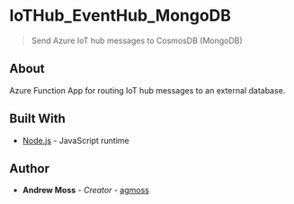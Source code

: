 # IoTHub_EventHub_MongoDB

> Send Azure IoT hub messages to CosmosDB (MongoDB)

## About

Azure Function App for routing IoT hub messages to an external database. 

## Built With

* [Node.js](https://nodejs.org/en/) - JavaScript runtime

## Author

* **Andrew Moss** - *Creator* - [agmoss](https://github.com/agmoss)
